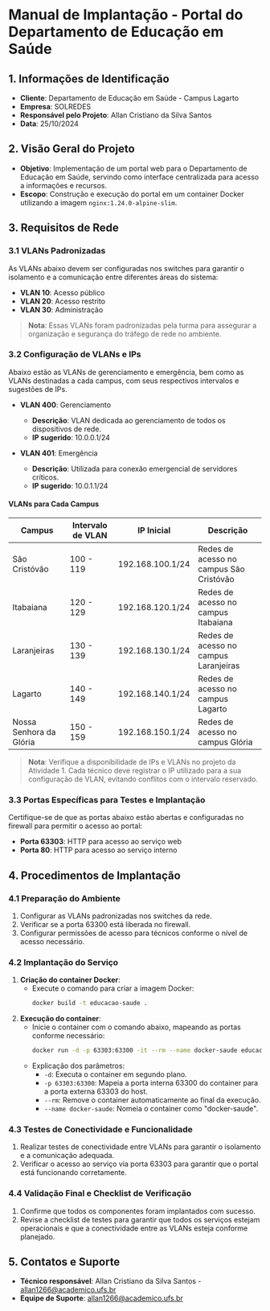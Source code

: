# Manual de Implantação - Portal do Departamento de Educação em Saúde

## 1. Informações de Identificação

- **Cliente**: Departamento de Educação em Saúde - Campus Lagarto
- **Empresa**: SOLREDES
- **Responsável pelo Projeto**: Allan Cristiano da Silva Santos
- **Data**: 25/10/2024

## 2. Visão Geral do Projeto

- **Objetivo**: Implementação de um portal web para o Departamento de Educação em Saúde, servindo como interface centralizada para acesso a informações e recursos.
- **Escopo**: Construção e execução do portal em um container Docker utilizando a imagem `nginx:1.24.0-alpine-slim`.

## 3. Requisitos de Rede

### 3.1 VLANs Padronizadas

As VLANs abaixo devem ser configuradas nos switches para garantir o isolamento e a comunicação entre diferentes áreas do sistema:

- **VLAN 10**: Acesso público
- **VLAN 20**: Acesso restrito
- **VLAN 30**: Administração

> **Nota**: Essas VLANs foram padronizadas pela turma para assegurar a organização e segurança do tráfego de rede no ambiente.

### 3.2 Configuração de VLANs e IPs

Abaixo estão as VLANs de gerenciamento e emergência, bem como as VLANs destinadas a cada campus, com seus respectivos intervalos e sugestões de IPs.

- **VLAN 400**: Gerenciamento  
  - **Descrição**: VLAN dedicada ao gerenciamento de todos os dispositivos de rede.
  - **IP sugerido**: 10.0.0.1/24

- **VLAN 401**: Emergência  
  - **Descrição**: Utilizada para conexão emergencial de servidores críticos.
  - **IP sugerido**: 10.0.1.1/24

#### VLANs para Cada Campus

| Campus                 | Intervalo de VLAN | IP Inicial       | Descrição                                |
|------------------------|-------------------|------------------|------------------------------------------|
| São Cristóvão          | 100 - 119        | 192.168.100.1/24 | Redes de acesso no campus São Cristóvão  |
| Itabaiana              | 120 - 129        | 192.168.120.1/24 | Redes de acesso no campus Itabaiana      |
| Laranjeiras            | 130 - 139        | 192.168.130.1/24 | Redes de acesso no campus Laranjeiras    |
| Lagarto                | 140 - 149        | 192.168.140.1/24 | Redes de acesso no campus Lagarto        |
| Nossa Senhora da Glória| 150 - 159        | 192.168.150.1/24 | Redes de acesso no campus Glória         |

> **Nota**: Verifique a disponibilidade de IPs e VLANs no projeto da Atividade 1. Cada técnico deve registrar o IP utilizado para a sua configuração de VLAN, evitando conflitos com o intervalo reservado.

### 3.3 Portas Específicas para Testes e Implantação

Certifique-se de que as portas abaixo estão abertas e configuradas no firewall para permitir o acesso ao portal:

- **Porta 63303**: HTTP para acesso ao serviço web
- **Porta 80**: HTTP para acesso ao serviço interno

## 4. Procedimentos de Implantação

### 4.1 Preparação do Ambiente

1. Configurar as VLANs padronizadas nos switches da rede.
2. Verificar se a porta 63300 está liberada no firewall.
3. Configurar permissões de acesso para técnicos conforme o nível de acesso necessário.

### 4.2 Implantação do Serviço

1. **Criação do container Docker**:
   - Execute o comando para criar a imagem Docker:
     ```bash
     docker build -t educacao-saude .
     ```
2. **Execução do container**:
   - Inicie o container com o comando abaixo, mapeando as portas conforme necessário:
     ```bash
     docker run -d -p 63303:63300 -it --rm --name docker-saude educacao-saude
     ```
   - Explicação dos parâmetros:
     - `-d`: Executa o container em segundo plano.
     - `-p 63303:63300`: Mapeia a porta interna 63300 do container para a porta externa 63303 do host.
     - `--rm`: Remove o container automaticamente ao final da execução.
     - `--name docker-saude`: Nomeia o container como "docker-saude".

### 4.3 Testes de Conectividade e Funcionalidade

1. Realizar testes de conectividade entre VLANs para garantir o isolamento e a comunicação adequada.
2. Verificar o acesso ao serviço via porta 63303 para garantir que o portal está funcionando corretamente.

### 4.4 Validação Final e Checklist de Verificação

1. Confirme que todos os componentes foram implantados com sucesso.
2. Revise a checklist de testes para garantir que todos os serviços estejam operacionais e que a conectividade entre as VLANs esteja conforme planejado.

## 5. Contatos e Suporte

- **Técnico responsável**: Allan Cristiano da Silva Santos - allan1266@academico.ufs.br
- **Equipe de Suporte**: allan1266@academico.ufs.br
